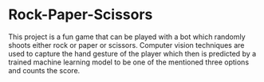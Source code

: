 # Rock-Paper-Scissors
This project is a fun game that can be played with a bot which randomly shoots either rock or paper or scissors. Computer vision techniques are used to capture the hand gesture of the player which then is predicted by a trained machine learning model to be one of the mentioned three options and counts the score.
